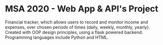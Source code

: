 # MSA 2020 - Web App & API's Project
Financial tracker, which allows users to record and monitor income and expenses, over chosen periods of times (daily, weekly, monthly, yearly).  
Created with OOP design principles, using a flask powered backend. Programming languages include Python and HTML. 
